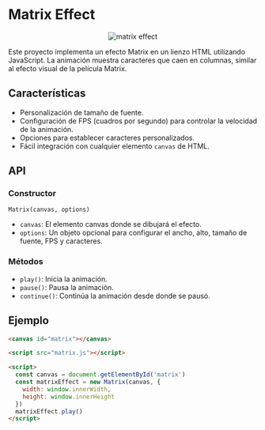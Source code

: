 # Matrix Effect

<p align="center">
  <img src="https://media.giphy.com/media/v1.Y2lkPTc5MGI3NjExcm16bGVwMDJvMXYwN3lxaThhZnoxdTVvanc5cjdnaTNtYmxjMmZqMSZlcD12MV9pbnRlcm5hbF9naWZfYnlfaWQmY3Q9Zw/smzfl3E7a4iHK/giphy.gif" alt="matrix effect">
</p>

Este proyecto implementa un efecto Matrix en un lienzo HTML utilizando JavaScript. La
animación muestra caracteres que caen en columnas, similar al efecto visual de la película
Matrix.

## Características

- Personalización de tamaño de fuente.
- Configuración de FPS (cuadros por segundo) para controlar la velocidad de la animación.
- Opciones para establecer caracteres personalizados.
- Fácil integración con cualquier elemento `canvas` de HTML.

## API

### Constructor

`Matrix(canvas, options)`

- `canvas`: El elemento canvas donde se dibujará el efecto.
- `options`: Un objeto opcional para configurar el ancho, alto, tamaño de fuente, FPS y
  caracteres.

### Métodos

- `play()`: Inicia la animación.
- `pause()`: Pausa la animación.
- `continue()`: Continúa la animación desde donde se pausó.

## Ejemplo

```html
<canvas id="matrix"></canvas>

<script src="matrix.js"></script>

<script>
  const canvas = document.getElementById('matrix')
  const matrixEffect = new Matrix(canvas, {
    width: window.innerWidth,
    height: window.innerHeight
  })
  matrixEffect.play()
</script>
```
